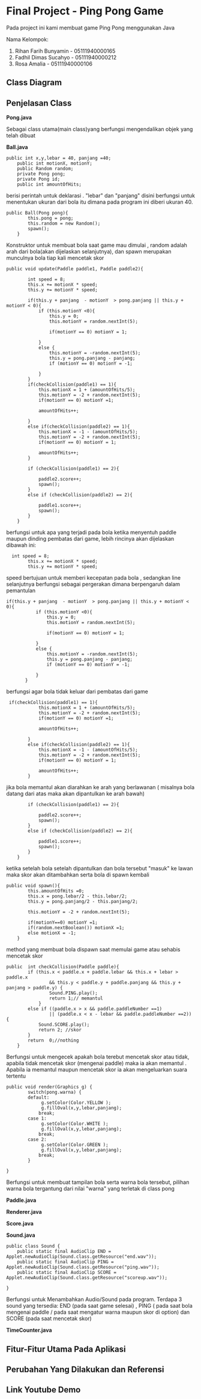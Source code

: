 # Final Project - Ping Pong Game
Pada project ini kami membuat game Ping Pong menggunakan Java

Nama Kelompok:
1. Rihan Farih Bunyamin - 05111940000165
2. Fadhil Dimas Sucahyo - 05111940000212
3. Rosa Amalia - 05111940000106

## Class Diagram

## Penjelasan Class
**Pong.java** 

Sebagai class utama(main class)yang berfungsi mengendalikan objek yang telah dibuat

**Ball.java**
```
public int x,y,lebar = 40, panjang =40;
    public int motionX, motionY;
    public Random random;
    private Pong pong;
    private Pong id;
    public int amountOfHits;
 ```
berisi perintah untuk deklarasi . "lebar" dan "panjang" disini berfungsi untuk menentukan ukuran dari bola itu dimana pada program ini diberi ukuran 40.

```
public Ball(Pong pong){
        this.pong = pong;
        this.random = new Random();
        spawn();
    }
```

Konstruktor untuk membuat bola saat game mau dimulai , random adalah arah dari bola(akan dijelaskan selanjutnya), dan spawn merupakan munculnya bola tiap kali mencetak skor

```
public void update(Paddle paddle1, Paddle paddle2){
   
        int speed = 8;
        this.x += motionX * speed;
        this.y += motionY * speed;
 
        if(this.y + panjang  - motionY  > pong.panjang || this.y + motionY < 0){
            if (this.motionY <0){
                this.y = 0;
                this.motionY = random.nextInt(5);
 
                if(motionY == 0) motionY = 1;
 
            }
            else {
                this.motionY = -random.nextInt(5);
                this.y = pong.panjang - panjang;
                if (motionY == 0) motionY = -1;
                
            }
        }
        if(checkCollision(paddle1) == 1){
            this.motionX = 1 + (amountOfHits/5);
            this.motionY = -2 + random.nextInt(5);
            if(motionY == 0) motionY =1;
           
            amountOfHits++;
            
        }
        else if(checkCollision(paddle2) == 1){
            this.motionX = -1 - (amountOfHits/5);
            this.motionY = -2 + random.nextInt(5);
            if(motionY == 0) motionY = 1;
        
            amountOfHits++;
        }
 
        if (checkCollision(paddle1) == 2){
        	
            paddle2.score++;
            spawn();
        }
        else if (checkCollision(paddle2) == 2){
        	
            paddle1.score++;
            spawn();
        }
    }
```

berfungsi untuk apa yang terjadi pada bola ketika menyentuh paddle maupun dinding pembatas dari game, lebih rincinya akan dijelaskan dibawah ini:

```
  int speed = 8;
        this.x += motionX * speed;
        this.y += motionY * speed;
  ```      
 speed bertujuan untuk memberi kecepatan pada bola , sedangkan line selanjutnya berfungsi sebagai pergerakan dimana berpengaruh dalam pemantulan
 
 ```
 if(this.y + panjang  - motionY  > pong.panjang || this.y + motionY < 0){
            if (this.motionY <0){
                this.y = 0;
                this.motionY = random.nextInt(5);
 
                if(motionY == 0) motionY = 1;
 
            }
            else {
                this.motionY = -random.nextInt(5);
                this.y = pong.panjang - panjang;
                if (motionY == 0) motionY = -1;
                
            }
        }
```
berfungsi agar bola tidak keluar dari pembatas dari game


```
 if(checkCollision(paddle1) == 1){
            this.motionX = 1 + (amountOfHits/5);
            this.motionY = -2 + random.nextInt(5);
            if(motionY == 0) motionY =1;
           
            amountOfHits++;
            
        }
        else if(checkCollision(paddle2) == 1){
            this.motionX = -1 - (amountOfHits/5);
            this.motionY = -2 + random.nextInt(5);
            if(motionY == 0) motionY = 1;
        
            amountOfHits++;
        }
```
jika bola memantul akan diarahkan ke arah yang berlawanan ( misalnya bola datang dari atas maka akan dipantulkan ke arah bawah)

```
        if (checkCollision(paddle1) == 2){
        	
            paddle2.score++;
            spawn();
        }
        else if (checkCollision(paddle2) == 2){
        	
            paddle1.score++;
            spawn();
        }
    }
```

ketika setelah bola setelah dipantulkan dan bola tersebut "masuk" ke lawan maka skor akan ditambahkan serta bola di spawn kembali

```
public void spawn(){
        this.amountOfHits =0;
        this.x = pong.lebar/2 - this.lebar/2;
        this.y = pong.panjang/2 - this.panjang/2;
 
        this.motionY = -2 + random.nextInt(5);
 
        if(motionY==0) motionY =1;
        if(random.nextBoolean()) motionX =1;
        else motionX = -1;
    }
```
method yang membuat bola dispawn saat memulai game atau sehabis mencetak skor

```
public  int checkCollision(Paddle paddle){
        if (this.x < paddle.x + paddle.lebar && this.x + lebar > paddle.x
                && this.y < paddle.y + paddle.panjang && this.y + panjang > paddle.y) {
	        	Sound.PING.play();
	        	return 1;// memantul
        	} 
        else if ((paddle.x > x && paddle.paddleNumber ==1)
                || (paddle.x < x - lebar && paddle.paddleNumber ==2)) {
        	Sound.SCORE.play();
        	return 2; //skor
        }
        return  0;//nothing
    }
```
Berfungsi untuk mengecek apakah bola terebut mencetak skor atau tidak, apabila tidak mencetak skor (mengenai paddle) maka ia akan memantul . Apabila ia memantul maupun mencetak skor ia akan mengeluarkan suara tertentu

```
public void render(Graphics g) {
		switch(pong.warna) {
		default:
			 g.setColor(Color.YELLOW );
		     g.fillOval(x,y,lebar,panjang);
			break;
		case 1:
			 g.setColor(Color.WHITE );
		     g.fillOval(x,y,lebar,panjang);
			break;
		case 2:
			 g.setColor(Color.GREEN );
		     g.fillOval(x,y,lebar,panjang);
			break;
		}
     
}
```
Berfungsi untuk membuat tampilan bola serta warna bola tersebut, pilihan warna bola tergantung dari nilai "warna" yang terletak di class pong

**Paddle.java**

**Renderer.java**

**Score.java**

**Sound.java**
```
public class Sound {
	public static final AudioClip END = Applet.newAudioClip(Sound.class.getResource("end.wav"));
	public static final AudioClip PING = Applet.newAudioClip(Sound.class.getResource("ping.wav"));
	public static final AudioClip SCORE = Applet.newAudioClip(Sound.class.getResource("scoreup.wav"));

}
```
Berfungsi untuk Menambahkan Audio/Sound pada program. Terdapa 3 sound yang tersedia: END (pada saat game selesai) , PING ( pada saat bola mengenai paddle / pada saat mengatur warna maupun skor di option) dan SCORE (pada saat mencetak skor)

**TimeCounter.java**

## Fitur-Fitur Utama Pada Aplikasi

## Perubahan Yang Dilakukan dan Referensi

## Link Youtube Demo
